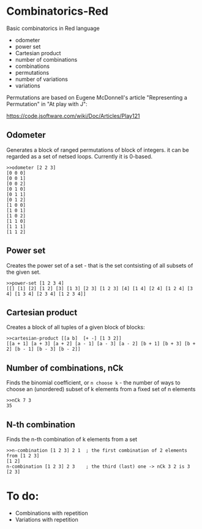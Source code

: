 # Combinatorics-Red
Basic combinatorics in Red language

* odometer
* power set
* Cartesian product
* number of combinations
* combinations
* permutations
* number of variations
* variations

Permutations are based on Eugene McDonnell's article "Representing a Permutation" in  "At play with J":

https://code.jsoftware.com/wiki/Doc/Articles/Play121


## Odometer

Generates a block of ranged permutations of block of integers. it can be regarded as a set of netsed loops. Currently it is 0-based.

```
>>odometer [2 2 3]
[0 0 0]
[0 0 1]
[0 0 2]
[0 1 0]
[0 1 1]
[0 1 2]
[1 0 0]
[1 0 1]
[1 0 2]
[1 1 0]
[1 1 1]
[1 1 2]
```

## Power set

Creates the power set of a set - that is the set contsisting of all subsets of the given set.

```
>>power-set [1 2 3 4]
[[] [1] [2] [1 2] [3] [1 3] [2 3] [1 2 3] [4] [1 4] [2 4] [1 2 4] [3 4] [1 3 4] [2 3 4] [1 2 3 4]]
```

## Cartesian product

Creates a block of all tuples of a given block of blocks:

```
>>cartesian-product [[a b]  [+ -] [1 3 2]]
[[a + 1] [a + 3] [a + 2] [a - 1] [a - 3] [a - 2] [b + 1] [b + 3] [b + 2] [b - 1] [b - 3] [b - 2]]

```

## Number of combinations, nCk

Finds the binomial coefficient, or `n choose k` - the number of ways to choose an (unordered) subset of k elements from a fixed set of n elements

```
>>nCk 7 3
35
```

## N-th combination

Finds the n-th combination of k elements from a set

```
>>n-combination [1 2 3] 2 1  ; the first combination of 2 elements from [1 2 3]
[1 2]
n-combination [1 2 3] 2 3    ; the third (last) one -> nCk 3 2 is 3
[2 3]
```



# To do:
* Combinations with repetition
* Variations with repetition
